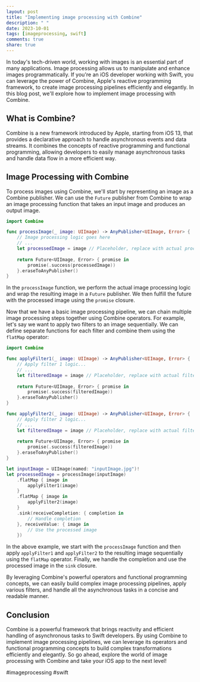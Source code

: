 ```yaml
---
layout: post
title: "Implementing image processing with Combine"
description: " "
date: 2023-10-01
tags: [imageprocessing, swift]
comments: true
share: true
---
```


In today's tech-driven world, working with images is an essential part of many applications. Image processing allows us to manipulate and enhance images programmatically. If you're an iOS developer working with Swift, you can leverage the power of Combine, Apple's reactive programming framework, to create image processing pipelines efficiently and elegantly. In this blog post, we'll explore how to implement image processing with Combine.

## What is Combine?

Combine is a new framework introduced by Apple, starting from iOS 13, that provides a declarative approach to handle asynchronous events and data streams. It combines the concepts of reactive programming and functional programming, allowing developers to easily manage asynchronous tasks and handle data flow in a more efficient way.

## Image Processing with Combine

To process images using Combine, we'll start by representing an image as a Combine publisher. We can use the `Future` publisher from Combine to wrap an image processing function that takes an input image and produces an output image.

```swift
import Combine

func processImage(_ image: UIImage) -> AnyPublisher<UIImage, Error> {
    // Image processing logic goes here
    // ...
    let processedImage = image // Placeholder, replace with actual processing logic
    
    return Future<UIImage, Error> { promise in
        promise(.success(processedImage))
    }.eraseToAnyPublisher()
}
```

In the `processImage` function, we perform the actual image processing logic and wrap the resulting image in a `Future` publisher. We then fulfill the future with the processed image using the `promise` closure.

Now that we have a basic image processing pipeline, we can chain multiple image processing steps together using Combine operators. For example, let's say we want to apply two filters to an image sequentially. We can define separate functions for each filter and combine them using the `flatMap` operator:

```swift
import Combine

func applyFilter1(_ image: UIImage) -> AnyPublisher<UIImage, Error> {
    // Apply filter 1 logic...
    // ...
    let filteredImage = image // Placeholder, replace with actual filtering logic
    
    return Future<UIImage, Error> { promise in
        promise(.success(filteredImage))
    }.eraseToAnyPublisher()
}

func applyFilter2(_ image: UIImage) -> AnyPublisher<UIImage, Error> {
    // Apply filter 2 logic...
    // ...
    let filteredImage = image // Placeholder, replace with actual filtering logic
    
    return Future<UIImage, Error> { promise in
        promise(.success(filteredImage))
    }.eraseToAnyPublisher()
}

let inputImage = UIImage(named: "inputImage.jpg")!
let processedImage = processImage(inputImage)
    .flatMap { image in
        applyFilter1(image)
    }
    .flatMap { image in
        applyFilter2(image)
    }
    .sink(receiveCompletion: { completion in
        // Handle completion
    }, receiveValue: { image in
        // Use the processed image
    })
```

In the above example, we start with the `processImage` function and then apply `applyFilter1` and `applyFilter2` to the resulting image sequentially using the `flatMap` operator. Finally, we handle the completion and use the processed image in the `sink` closure.

By leveraging Combine's powerful operators and functional programming concepts, we can easily build complex image processing pipelines, apply various filters, and handle all the asynchronous tasks in a concise and readable manner.

## Conclusion

Combine is a powerful framework that brings reactivity and efficient handling of asynchronous tasks to Swift developers. By using Combine to implement image processing pipelines, we can leverage its operators and functional programming concepts to build complex transformations efficiently and elegantly. So go ahead, explore the world of image processing with Combine and take your iOS app to the next level!

#imageprocessing #swift